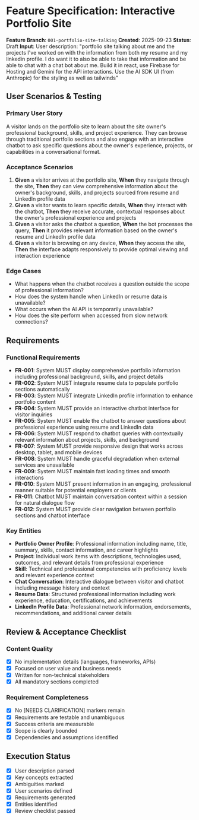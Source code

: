 # Feature Specification: Interactive Portfolio Site

**Feature Branch**: `001-portfolio-site-talking`
**Created**: 2025-09-23
**Status**: Draft
**Input**: User description: "portfolio site talking about me and the projects I've worked on with the information from both my resume and my linkedin profile. I do want it to also be able to take that information and be able to chat with a chat bot about me. Build it in react, use Firebase for Hosting and Gemini for the API interactions. Use the AI SDK UI (from Anthropic) for the styling as well as tailwinds"

## User Scenarios & Testing

### Primary User Story
A visitor lands on the portfolio site to learn about the site owner's professional background, skills, and project experience. They can browse through traditional portfolio sections and also engage with an interactive chatbot to ask specific questions about the owner's experience, projects, or capabilities in a conversational format.

### Acceptance Scenarios
1. **Given** a visitor arrives at the portfolio site, **When** they navigate through the site, **Then** they can view comprehensive information about the owner's background, skills, and projects sourced from resume and LinkedIn profile data
2. **Given** a visitor wants to learn specific details, **When** they interact with the chatbot, **Then** they receive accurate, contextual responses about the owner's professional experience and projects
3. **Given** a visitor asks the chatbot a question, **When** the bot processes the query, **Then** it provides relevant information based on the owner's resume and LinkedIn profile data
4. **Given** a visitor is browsing on any device, **When** they access the site, **Then** the interface adapts responsively to provide optimal viewing and interaction experience

### Edge Cases
- What happens when the chatbot receives a question outside the scope of professional information?
- How does the system handle when LinkedIn or resume data is unavailable?
- What occurs when the AI API is temporarily unavailable?
- How does the site perform when accessed from slow network connections?

## Requirements

### Functional Requirements
- **FR-001**: System MUST display comprehensive portfolio information including professional background, skills, and project details
- **FR-002**: System MUST integrate resume data to populate portfolio sections automatically
- **FR-003**: System MUST integrate LinkedIn profile information to enhance portfolio content
- **FR-004**: System MUST provide an interactive chatbot interface for visitor inquiries
- **FR-005**: System MUST enable the chatbot to answer questions about professional experience using resume and LinkedIn data
- **FR-006**: System MUST respond to chatbot queries with contextually relevant information about projects, skills, and background
- **FR-007**: System MUST provide responsive design that works across desktop, tablet, and mobile devices
- **FR-008**: System MUST handle graceful degradation when external services are unavailable
- **FR-009**: System MUST maintain fast loading times and smooth interactions
- **FR-010**: System MUST present information in an engaging, professional manner suitable for potential employers or clients
- **FR-011**: Chatbot MUST maintain conversation context within a session for natural dialogue flow
- **FR-012**: System MUST provide clear navigation between portfolio sections and chatbot interface

### Key Entities
- **Portfolio Owner Profile**: Professional information including name, title, summary, skills, contact information, and career highlights
- **Project**: Individual work items with descriptions, technologies used, outcomes, and relevant details from professional experience
- **Skill**: Technical and professional competencies with proficiency levels and relevant experience context
- **Chat Conversation**: Interactive dialogue between visitor and chatbot including message history and context
- **Resume Data**: Structured professional information including work experience, education, certifications, and achievements
- **LinkedIn Profile Data**: Professional network information, endorsements, recommendations, and additional career details

## Review & Acceptance Checklist

### Content Quality
- [x] No implementation details (languages, frameworks, APIs)
- [x] Focused on user value and business needs
- [x] Written for non-technical stakeholders
- [x] All mandatory sections completed

### Requirement Completeness
- [x] No [NEEDS CLARIFICATION] markers remain
- [x] Requirements are testable and unambiguous
- [x] Success criteria are measurable
- [x] Scope is clearly bounded
- [x] Dependencies and assumptions identified

## Execution Status

- [x] User description parsed
- [x] Key concepts extracted
- [x] Ambiguities marked
- [x] User scenarios defined
- [x] Requirements generated
- [x] Entities identified
- [x] Review checklist passed